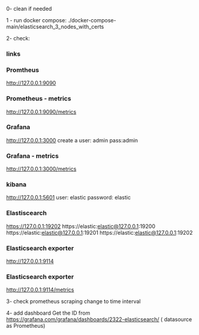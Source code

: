 0- clean if needed



1 - run docker compose: ./docker-compose-main/elasticsearch_3_nodes_with_certs

2- check: 
### links
### Promtheus
http://127.0.0.1:9090
### Prometheus - metrics
http://127.0.0.1:9090/metrics
### Grafana 
http://127.0.0.1:3000
create a user: admin pass:admin
### Grafana - metrics
http://127.0.0.1:3000/metrics
### kibana
http://127.0.0.1:5601
user: elastic
password: elastic
### Elastiscearch 
https://127.0.0.1:19202
https://elastic:elastic@127.0.0.1:19200
https://elastic:elastic@127.0.0.1:19201
https://elastic:elastic@127.0.0.1:19202

### Elasticsearch exporter
http://127.0.0.1:9114
### Elasticsearch exporter
http://127.0.0.1:9114/metrics

3- check prometheus scraping
change to time interval

4- add dashboard
Get the ID from https://grafana.com/grafana/dashboards/2322-elasticsearch/ ( datasource as Prometheus)